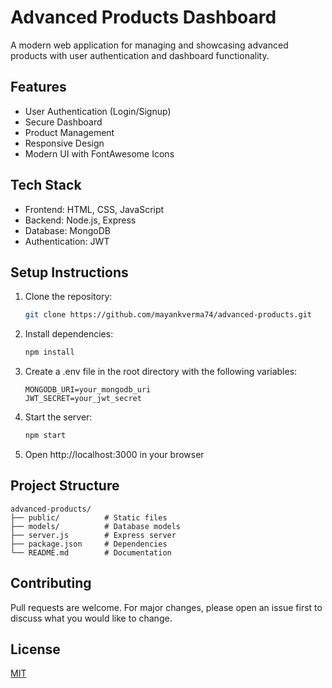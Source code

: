 # Advanced Products Dashboard

A modern web application for managing and showcasing advanced products with user authentication and dashboard functionality.

## Features

- User Authentication (Login/Signup)
- Secure Dashboard
- Product Management
- Responsive Design
- Modern UI with FontAwesome Icons

## Tech Stack

- Frontend: HTML, CSS, JavaScript
- Backend: Node.js, Express
- Database: MongoDB
- Authentication: JWT

## Setup Instructions

1. Clone the repository:
   ```bash
   git clone https://github.com/mayankverma74/advanced-products.git
   ```

2. Install dependencies:
   ```bash
   npm install
   ```

3. Create a .env file in the root directory with the following variables:
   ```
   MONGODB_URI=your_mongodb_uri
   JWT_SECRET=your_jwt_secret
   ```

4. Start the server:
   ```bash
   npm start
   ```

5. Open http://localhost:3000 in your browser

## Project Structure

```
advanced-products/
├── public/          # Static files
├── models/          # Database models
├── server.js        # Express server
├── package.json     # Dependencies
└── README.md        # Documentation
```

## Contributing

Pull requests are welcome. For major changes, please open an issue first to discuss what you would like to change.

## License

[MIT](https://choosealicense.com/licenses/mit/)
